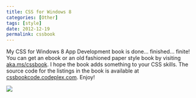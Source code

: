 ```yaml
---
title: CSS for Windows 8
categories: [Other]
tags: [style]
date: 2012-12-19
permalink: cssbook
---
```


My CSS for Windows 8 App Development book is done... finished... finite! You can get an ebook or an old fashioned paper style book by visiting [aka.ms/cssbook](http://aka.ms/cssbook). I hope the book adds something to your CSS skills. The source code for the listings in the book is available at [cssbookcode.codeplex.com](http://cssbookcode.codeplex.com). Enjoy!

![](/files/cssbook_01.png)